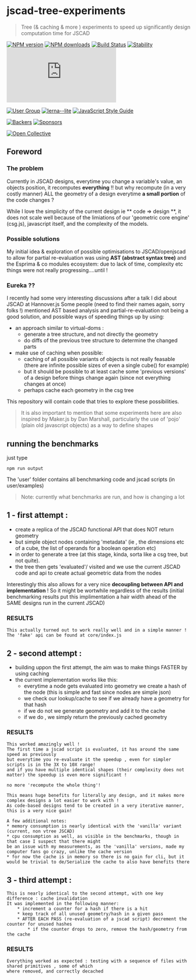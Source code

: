 # jscad-tree-experiments

> Tree (& caching & more ) experiments to speed up significantly design computation time for JSCAD

[![NPM version](https://badge.fury.io/js/%40jscad%2Fvtree.svg)](https://www.npmjs.com/package/@jscad/vtree)
[![NPM downloads](https://img.shields.io/npm/dw/@jscad/vtree)](https://www.npmjs.com/package/@jscad/vtree)
[![Build Status](https://travis-ci.org/jscad/OpenJSCAD.org.svg?branch=master)](https://travis-ci.org/jscad/OpenJSCAD.org)
[![Stability](https://img.shields.io/badge/stability-stable-success)](https://github.com/emersion/stability-badges#stable)
[![License](https://img.shields.io/github/license/jscad/OpenJSCAD.org)](https://github.com/jscad/OpenJSCAD.org/blob/master/LICENSE)

[![User Group](https://img.shields.io/badge/maintained%20by-user%20group-blue)](https://openjscad.nodebb.com/)
[![lerna--lite](https://img.shields.io/badge/maintained%20with-lerna--lite-e137ff)](https://github.com/ghiscoding/lerna-lite)
[![JavaScript Style Guide](https://img.shields.io/badge/code_style-standard-blue)](https://standardjs.com)

[![Backers](https://img.shields.io/opencollective/backers/openjscad)](https://opencollective.com/openjscad)
[![Sponsors](https://img.shields.io/opencollective/sponsors/openjscad)](https://opencollective.com/openjscad)

<a href="https://opencollective.com/openjscad"><img src="https://opencollective.com/openjscad/donate/button.png?color=blue" alt="Open Collective"></a>

## Foreword

### The problem

Currently in JSCAD designs, everytime you change a variable's value, an objects position, it recomputes **everything** !!
but why recompute (in a very costly manner) ALL the geometry of a design everytime **a small portion** of the code changes ?

While I love the simplicity of the current design ie ** code => design **, it does not scale well because of the limiations of our 'geometric core engine' (csg.js), javascript itself, and the complexity of the models.

### Possible solutions

My initial idea & exploration of possible optimisations to JSCAD/openjscad to allow for partial re-evaluation was using **AST (abstract syntax tree)** and the Esprima & co modules ecosystem: due to lack of time, complexity etc things were not really progressing....until !

### Eureka ??

I recently had some very interesting discussions after a talk I did about JSCAD at Hannover.js 
Some people (need to find their names again, sorry folks !) mentioned AST based analysis and partial-re-evaluation not being a good solution, and possible ways of speeding things up by using:
 * an approach similar to virtual-doms : 
    * generate a tree structure, and not directly the geometry
    * do diffs of the previous tree structure to determine the changed parts
 * make use of caching when possible:
    * caching of all possible variants of objects is not really feasable (there are infinite possible sizes of even a single cube() for example)
    * but it should be possible to at least cache some 'previous versions' of a design before things change again (since not everything changes at once)
    * perhaps cache each geometry in the csg tree


This repository will contain code that tries to explore these possibilities.

>It is also important to mention that some experiments here are also inspired by Maker.js by Dan Marshall, particularly the use of 'pojo' (plain old javascript objects) as a way to define shapes

## running the benchmarks

just type

```npm run output```

The 'user' folder contains all benchmarking code and jscad scripts (in user/examples)

>Note: currently what benchmarks are run, and how is changing a lot

## 1 - first attempt : 

 * create a replica of the JSCAD functional API that does NOT return geometry
 * but simple object nodes containing 'metadata' (ie , the dimensions etc of a cube, the list of operands for a boolean operation etc)
 * in order to generate a tree (at this stage, kinda, sorta like a csg tree, but not quite).
 * the tree then gets 'evaluated'/ visited and we use the current JSCAD code and api to create actual geometric data from the nodes
 
 Interestingly this also allows for a very nice **decoupling between API and implementation** ! So it might be wortwhile regardless of the results (initial benchmarking results put this implimentation a hair width ahead of the SAME designs run in the current JSCAD)

 ### RESULTS

    This actually turned out to work really well and in a simple manner !
    The 'fake' api can be found at core/index.js

 ## 2 - second attempt :

  * building uppon the first attempt, the aim was to make things FASTER by using caching
  * the current implementation works like this:
    * everytime a node gets evaluated into geometry we create a hash of the node
    (this is simple and fast since nodes are simple json)
    * we check our lookup/cache to see if we already have a geometry for that hash
    * if we do not we generate geometry and add it to the cache
    * if we do , we simply return the previously cached geometry

### RESULTS

    This worked amazingly well !
    The first time a jscad script is evaluated, it has around the same speed as previously
    but everytime you re-evaluate it the speedup , even for simpler scripts is in the 3X to 10X range!
    and if you have multiple identical shapes (their complexity does not matter) the speedup is even more significant !

    no more 'recompute the whole thing'!

    This means huge benefits for literally any design, and it makes more complex designs a lot easier to work with !
    As code-based designs tend to be created in a very iterative manner, this is a very nice gain!

    A few additional notes:
    * memory consumption is nearly identical with the 'vanilla' variant (current, non vtree JSCAD)
    * cpu consumption as well, as visible in the benchmarks, though in that case I suspect that there might
    be an issue with my measurements, as the 'vanilla' versions, made my computer fans go crazy, unlike the cache version
    * for now the cache is in memory so there is no gain for cli, but it would be trivial to de/Serialize the cache to also have benefits there

 ## 3 - third attempt :

    This is nearly identical to the second attempt, with one key difference : cache invalidation
    It was implemented in the following manner:
        * increment a counter for a hash if there is a hit
        * keep track of all unused geometry/hash in a given pass
        * AFTER EACH PASS (re-evaluation of a jscad script) decrement the counter for unused hashes
            * if the counter drops to zero, remove the hash/geometry from the cache
    
### RESULTS

    Everything worked as expected : testing with a sequence of files with shared primitives , some of which
    where removed, and correctly decached

